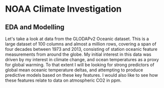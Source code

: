 # NOAA Climate Investigation

## EDA and Modelling

Let's take a look at data from the GLODAPv2 Oceanic dataset. This is a large dataset of 100 columns and almost a million rows, covering a span of four decades between 1973 and 2013, consisting of station oceanic feature measurements from around the globe. My initial interest in this data was driven by my interest in climate change, and ocean temperatures as a proxy for global warming. To that extent I will be looking for strong predictors of global mean oceanic temperature deltas, and attempting to produce predictive models based on these key features. I would also like to see how these features relate to data on atmospheric CO2 in ppm.
